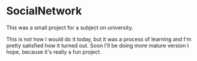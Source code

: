 # SocialNetwork
This was a small project for a subject on university. 

This is not how I would do it today, but it was a process of learning and I'm pretty satisfied how it turned out.
Soon I'll be doing more mature version I hope, because it's really a fun project.
